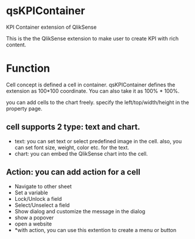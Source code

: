 # qsKPIContainer
KPI Container extension of QlikSense

This is the the QlikSense extension to make user to create KPI with rich content.

# Function
Cell concept is defined a cell in container\. qsKPIContainer defines the extension as 100*100 coordinate\. You can also take it as 100% \* 100%\.

you can add cells to the chart freely\. 
specify the left/top/width/height in the property page\. 
## cell supports 2 type: text and chart\.
* text: you can set text or select predefined image in the cell\. also, you can set font size, weight, color etc\. for the text\.
* chart: you can embed the QlikSense chart into the cell\.
## Action: you can add action for a cell
* Navigate to other sheet
*  Set a variable
*  Lock/Unlock a field
*  Select/Unselect a field
*  Show dialog and customize the message in the dialog
*  show a popover
*  open a website
* \*with action, you can use this extention to create a menu or button
   


